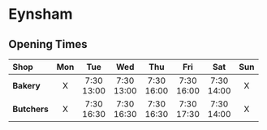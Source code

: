 Eynsham
=======

## Opening Times

Shop | Mon | Tue | Wed | Thu | Fri | Sat | Sun
:--- | :---: | :---: | :---: | :---: | :---: | :---: | :---:
**Bakery** | X | 7:30 <br> 13:00 | 7:30 <br> 13:00 | 7:30 <br> 16:00 | 7:30 <br> 16:00 | 7:30 <br> 14:00 | X |
**Butchers** | X | 7:30 <br> 16:30 | 7:30 <br> 16:30 | 7:30 <br> 16:30 | 7:30 <br> 17:30 | 7:30 <br> 14:00 | X


